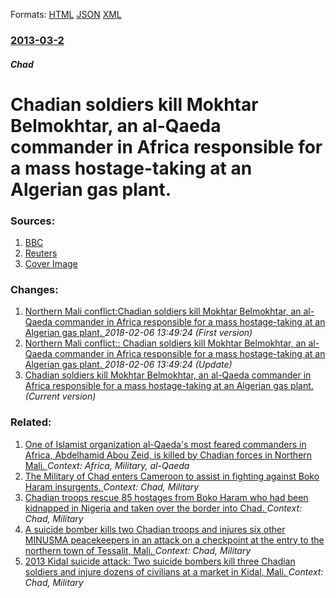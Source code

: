 
Formats: [HTML](/news/2013/03/2/chadian-soldiers-kill-mokhtar-belmokhtar-an-al-qaeda-commander-in-africa-responsible-for-a-mass-hostage-taking-at-an-algerian-gas-plant.html)  [JSON](/news/2013/03/2/chadian-soldiers-kill-mokhtar-belmokhtar-an-al-qaeda-commander-in-africa-responsible-for-a-mass-hostage-taking-at-an-algerian-gas-plant.json)  [XML](/news/2013/03/2/chadian-soldiers-kill-mokhtar-belmokhtar-an-al-qaeda-commander-in-africa-responsible-for-a-mass-hostage-taking-at-an-algerian-gas-plant.xml)  

### [2013-03-2](/news/2013/03/2/index.md)

##### Chad
# Chadian soldiers kill Mokhtar Belmokhtar, an al-Qaeda commander in Africa responsible for a mass hostage-taking at an Algerian gas plant. 




### Sources:

1. [BBC](http://www.bbc.co.uk/news/world-africa-21645769)
2. [Reuters](https://www.reuters.com/article/2013/03/02/us-mali-belmokhtar-idUSBRE9210B920130302)
2. [Cover Image](http://ichef.bbci.co.uk/news/1024/media/images/66171000/jpg/_66171620_017387572.jpg)

### Changes:

1. [Northern Mali conflict:Chadian soldiers kill Mokhtar Belmokhtar, an al-Qaeda commander in Africa responsible for a mass hostage-taking at an Algerian gas plant. ](/news/2013/03/2/northern-mali-conflict-pchadian-soldiers-kill-mokhtar-belmokhtar-an-al-qaeda-commander-in-africa-responsible-for-a-mass-hostage-taking-at-a.md) _2018-02-06 13:49:24 (First version)_
2. [Northern Mali conflict:: Chadian soldiers kill Mokhtar Belmokhtar, an al-Qaeda commander in Africa responsible for a mass hostage-taking at an Algerian gas plant. ](/news/2013/03/2/northern-mali-conflict-chadian-soldiers-kill-mokhtar-belmokhtar-an-al-qaeda-commander-in-africa-responsible-for-a-mass-hostage-taking-at.md) _2018-02-06 13:49:24 (Update)_
2. [Chadian soldiers kill Mokhtar Belmokhtar, an al-Qaeda commander in Africa responsible for a mass hostage-taking at an Algerian gas plant. ](/news/2013/03/2/chadian-soldiers-kill-mokhtar-belmokhtar-an-al-qaeda-commander-in-africa-responsible-for-a-mass-hostage-taking-at-an-algerian-gas-plant.md) _(Current version)_

### Related:

1. [One of Islamist organization al-Qaeda's most feared commanders in Africa, Abdelhamid Abou Zeid, is killed by Chadian forces in Northern Mali. ](/news/2013/03/1/one-of-islamist-organization-al-qaeda-s-most-feared-commanders-in-africa-abdelhamid-abou-zeid-is-killed-by-chadian-forces-in-northern-mali.md) _Context: Africa, Military, al-Qaeda_
2. [The Military of Chad enters Cameroon to assist in fighting against Boko Haram insurgents. ](/news/2015/01/16/the-military-of-chad-enters-cameroon-to-assist-in-fighting-against-boko-haram-insurgents.md) _Context: Chad, Military_
3. [Chadian troops rescue 85 hostages from Boko Haram who had been kidnapped in Nigeria and taken over the border into Chad. ](/news/2014/08/17/chadian-troops-rescue-85-hostages-from-boko-haram-who-had-been-kidnapped-in-nigeria-and-taken-over-the-border-into-chad.md) _Context: Chad, Military_
4. [A suicide bomber kills two Chadian troops and injures six other MINUSMA peacekeepers in an attack on a checkpoint at the entry to the northern town of Tessalit, Mali. ](/news/2013/10/23/a-suicide-bomber-kills-two-chadian-troops-and-injures-six-other-minusma-peacekeepers-in-an-attack-on-a-checkpoint-at-the-entry-to-the-northe.md) _Context: Chad, Military_
5. [2013 Kidal suicide attack: Two suicide bombers kill three Chadian soldiers and injure dozens of civilians at a market in Kidal, Mali. ](/news/2013/04/12/2013-kidal-suicide-attack-two-suicide-bombers-kill-three-chadian-soldiers-and-injure-dozens-of-civilians-at-a-market-in-kidal-mali.md) _Context: Chad, Military_
